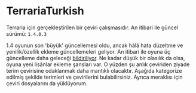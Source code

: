 
# TerrariaTurkish

Terraria için gerçekleştirilen bir çeviri çalışmasıdır. An itibari ile güncel sürümü: `1.4.0.3` 

1.4 oyunun son 'büyük' güncellemesi oldu, ancak hâlâ hata düzeltme ve yenilik/özellik ekleme güncellemeleri geliyor. An itibari ile oyuna üç güncelleme daha geleceği [bildiriliyor](https://terraria.gamepedia.com/Upcoming_features).  Ne kadar düşük bir olasılık da olsa, oyuna yeni lisânlar ekleme şansları var. O yüzden şu anlık çeviriden ziyade terim çevirisine odaklanmak daha mantıklı olacaktır. Aşağıda kategorize edilmiş şekilde terimleri ve çevirilerini bulabilirsiniz. Ayrıca meraklısı için çeviri dosyalarını da yüklüyorum.
